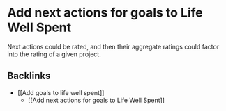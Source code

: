 # Add next actions for goals to Life Well Spent
Next actions could be rated, and then their aggregate ratings could factor into the rating of a given project.

## Backlinks
* [[Add goals to life well spent]]
	* [[Add next actions for goals to Life Well Spent]]

<!-- #p3 -->

<!-- {BearID:0503B1BB-7BD9-4E6A-A19C-DA55741B553C-17059-00001CA0BFF33B25} -->
